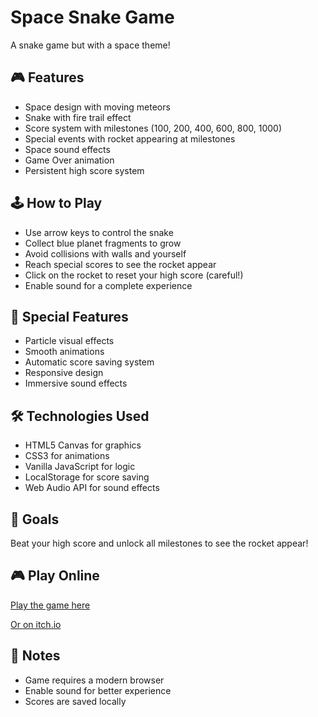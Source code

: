 # Space Snake Game

A snake game but with a space theme!

## 🎮 Features

- Space design with moving meteors
- Snake with fire trail effect
- Score system with milestones (100, 200, 400, 600, 800, 1000)
- Special events with rocket appearing at milestones
- Space sound effects
- Game Over animation
- Persistent high score system

## 🕹️ How to Play

- Use arrow keys to control the snake
- Collect blue planet fragments to grow
- Avoid collisions with walls and yourself
- Reach special scores to see the rocket appear
- Click on the rocket to reset your high score (careful!)
- Enable sound for a complete experience

## 🚀 Special Features

- Particle visual effects
- Smooth animations
- Automatic score saving system
- Responsive design
- Immersive sound effects

## 🛠️ Technologies Used

- HTML5 Canvas for graphics
- CSS3 for animations
- Vanilla JavaScript for logic
- LocalStorage for score saving
- Web Audio API for sound effects

## 🎯 Goals

Beat your high score and unlock all milestones to see the rocket appear!

## 🎮 Play Online

[Play the game here]([https://toshysna.github.io/Space-snake/])

[Or on itch.io](https://toshysna.itch.io/space-snake)

## 📝 Notes

- Game requires a modern browser
- Enable sound for better experience
- Scores are saved locally
